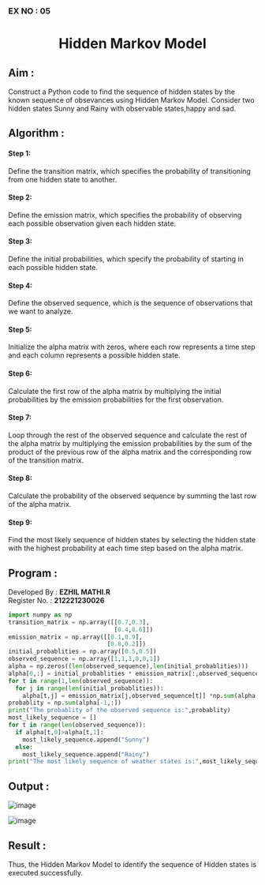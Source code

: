 ### EX NO : 05
# <p align="center">Hidden Markov Model</p>

## Aim :
Construct a Python code to find the sequence of hidden states by the known sequence of obsevances using Hidden Markov Model. Consider two hidden states Sunny and Rainy with observable states,happy and sad. 
## Algorithm :
#### Step 1:
Define the transition matrix, which specifies the probability of transitioning from one hidden state to another.</br>
#### Step 2:
Define the emission matrix, which specifies the probability of observing each possible observation given each hidden state.</br>
#### Step 3:
Define the initial probabilities, which specify the probability of starting in each possible hidden state.</br>
#### Step 4:
Define the observed sequence, which is the sequence of observations that we want to analyze.</br>
#### Step 5:
Initialize the alpha matrix with zeros, where each row represents a time step and each column represents a possible hidden state.</br>
#### Step 6:
Calculate the first row of the alpha matrix by multiplying the initial probabilities by the emission probabilities for the first observation.</br>
#### Step 7:
Loop through the rest of the observed sequence and calculate the rest of the alpha matrix by multiplying the emission probabilities by the sum of the product of the previous row of the alpha matrix and the corresponding row of the transition matrix.</br>
#### Step 8:
Calculate the probability of the observed sequence by summing the last row of the alpha matrix.</br>
#### Step 9:
Find the most likely sequence of hidden states by selecting the hidden state with the highest probability at each time step based on the alpha matrix.</br>

##  Program :
Developed By : **EZHIL MATHI.R**
</br>
Register No. : **212221230026**
```python
import numpy as np
transition_matrix = np.array([[0.7,0.3],
                              [0.4,0.6]])
emission_matrix = np.array([[0.1,0.9],
                            [0.8,0.2]])
initial_probablities = np.array([0.5,0.5])
observed_sequence = np.array([1,1,1,0,0,1])
alpha = np.zeros((len(observed_sequence),len(initial_probablities)))
alpha[0,:] = initial_probablities * emission_matrix[:,observed_sequence[0]]
for t in range(1,len(observed_sequence)):
  for j in range(len(initial_probablities)):
    alpha[t,j] = emission_matrix[j,observed_sequence[t]] *np.sum(alpha[t-1,:] * transition_matrix[:,j])
probablity = np.sum(alpha[-1,:])
print("The probablity of the observed sequence is:",probablity)
most_likely_sequence = []
for t in range(len(observed_sequence)):
  if alpha[t,0]>alpha[t,1]:
    most_likely_sequence.append("Sunny")
  else:
    most_likely_sequence.append("Rainy")
print("The most likely sequence of weather states is:",most_likely_sequence)

```

## Output :

![image](https://user-images.githubusercontent.com/74660507/230551844-f590235c-afeb-4fac-8ca0-b1d9fb623dd5.png)

![image](https://user-images.githubusercontent.com/74660507/230551888-d64be5bf-d808-4551-ad2d-635d503388f2.png)

## Result :

Thus, the Hidden Markov Model to identify the sequence of Hidden states  is executed successfully.

